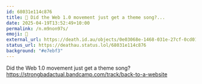 ```yaml
---
id: 68031e114c876
title: 🎵 Did the Web 1.0 movement just get a theme song?...
date: 2025-04-19T13:52:49+10:00
permalink: /n.m9non97s/
emoji: 🎵
external_url: https://death.id.au/objects/0e03068e-1468-031e-27cf-0cd010939293
status_url: https://deathau.status.lol/68031e114c876
background: "#e7ebf3"
---
```


Did the Web 1.0 movement just get a theme song?
<https://strongbadactual.bandcamp.com/track/back-to-a-website>
